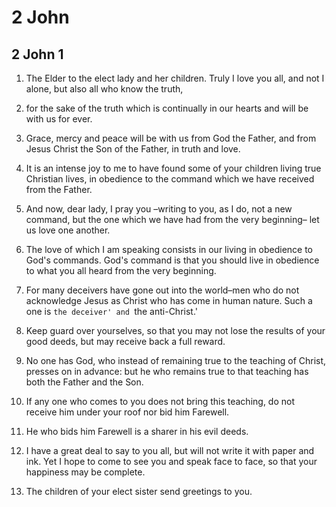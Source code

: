 # 2 John

## 2 John 1

1. The Elder to the elect lady and her children. Truly I love you all, and not I alone, but also all who know the truth,

2. for the sake of the truth which is continually in our hearts and will be with us for ever.

3. Grace, mercy and peace will be with us from God the Father, and from Jesus Christ the Son of the Father, in truth and love.

4. It is an intense joy to me to have found some of your children living true Christian lives, in obedience to the command which we have received from the Father.

5. And now, dear lady, I pray you –writing to you, as I do, not a new command, but the one which we have had from the very beginning– let us love one another.

6. The love of which I am speaking consists in our living in obedience to God's commands. God's command is that you should live in obedience to what you all heard from the very beginning.

7. For many deceivers have gone out into the world–men who do not acknowledge Jesus as Christ who has come in human nature. Such a one is `the deceiver' and `the anti-Christ.'

8. Keep guard over yourselves, so that you may not lose the results of your good deeds, but may receive back a full reward.

9. No one has God, who instead of remaining true to the teaching of Christ, presses on in advance: but he who remains true to that teaching has both the Father and the Son.

10. If any one who comes to you does not bring this teaching, do not receive him under your roof nor bid him Farewell.

11. He who bids him Farewell is a sharer in his evil deeds.

12. I have a great deal to say to you all, but will not write it with paper and ink. Yet I hope to come to see you and speak face to face, so that your happiness may be complete.

13. The children of your elect sister send greetings to you.

